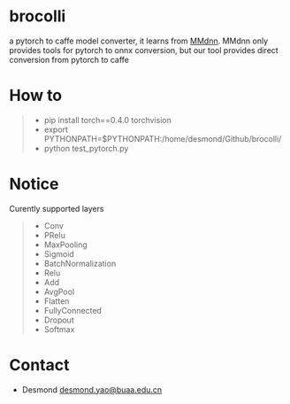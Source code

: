 # brocolli

a pytorch to caffe model converter, it learns from [MMdnn](https://github.com/Microsoft/MMdnn). MMdnn only provides tools for pytorch to onnx conversion, but our tool provides direct conversion from pytorch to caffe

# How to

> * pip install torch==0.4.0 torchvision
> * export PYTHONPATH=$PYTHONPATH:/home/desmond/Github/brocolli/
> * python test_pytorch.py

# Notice 

Curently supported layers
> * Conv
> * PRelu
> * MaxPooling
> * Sigmoid
> * BatchNormalization
> * Relu
> * Add
> * AvgPool
> * Flatten
> * FullyConnected
> * Dropout
> * Softmax


# Contact
- Desmond desmond.yao@buaa.edu.cn
